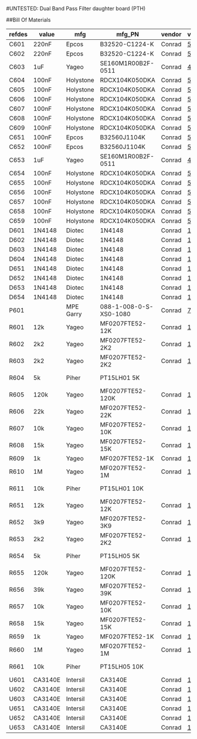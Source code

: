 #UNTESTED: Dual Band Pass Filter daughter board (PTH)

##Bill Of Materials

refdes | value   | mfg       | mfg_PN                 | vendor | vendor_PN                                               | remarks
-------|---------|-----------|------------------------|--------|---------------------------------------------------------|--------
C601   | 220nF   | Epcos     | B32520-C1224-K         | Conrad | [500895](https://www.conrad.com/ce/en/product/500895)   |
C602   | 220nF   | Epcos     | B32520-C1224-K         | Conrad | [500895](https://www.conrad.com/ce/en/product/500895)   |
C603   | 1uF     | Yageo     | SE160M1R00B2F-0511     | Conrad | [445639](https://www.conrad.com/ce/en/product/445639)   |
C604   | 100nF   | Holystone | RDCX104K050DKA         | Conrad | [531855](https://www.conrad.com/ce/en/product/531855)   |
C605   | 100nF   | Holystone | RDCX104K050DKA         | Conrad | [531855](https://www.conrad.com/ce/en/product/531855)   |
C606   | 100nF   | Holystone | RDCX104K050DKA         | Conrad | [531855](https://www.conrad.com/ce/en/product/531855)   |
C607   | 100nF   | Holystone | RDCX104K050DKA         | Conrad | [531855](https://www.conrad.com/ce/en/product/531855)   |
C608   | 100nF   | Holystone | RDCX104K050DKA         | Conrad | [531855](https://www.conrad.com/ce/en/product/531855)   |
C609   | 100nF   | Holystone | RDCX104K050DKA         | Conrad | [531855](https://www.conrad.com/ce/en/product/531855)   |
C651   | 100nF   | Epcos     | B32560J1104K           | Conrad | [501047](https://www.conrad.com/ce/en/product/501047)   |
C652   | 100nF   | Epcos     | B32560J1104K           | Conrad | [501047](https://www.conrad.com/ce/en/product/501047)   |
C653   | 1uF     | Yageo     | SE160M1R00B2F-0511     | Conrad | [445639](https://www.conrad.com/ce/en/product/445639)   |
C654   | 100nF   | Holystone | RDCX104K050DKA         | Conrad | [531855](https://www.conrad.com/ce/en/product/531855)   |
C655   | 100nF   | Holystone | RDCX104K050DKA         | Conrad | [531855](https://www.conrad.com/ce/en/product/531855)   |
C656   | 100nF   | Holystone | RDCX104K050DKA         | Conrad | [531855](https://www.conrad.com/ce/en/product/531855)   |
C657   | 100nF   | Holystone | RDCX104K050DKA         | Conrad | [531855](https://www.conrad.com/ce/en/product/531855)   |
C658   | 100nF   | Holystone | RDCX104K050DKA         | Conrad | [531855](https://www.conrad.com/ce/en/product/531855)   |
C659   | 100nF   | Holystone | RDCX104K050DKA         | Conrad | [531855](https://www.conrad.com/ce/en/product/531855)   |
D601   | 1N4148  | Diotec    | 1N4148                 | Conrad | [162280](https://www.conrad.com/ce/en/product/162280)   |
D602   | 1N4148  | Diotec    | 1N4148                 | Conrad | [162280](https://www.conrad.com/ce/en/product/162280)   |
D603   | 1N4148  | Diotec    | 1N4148                 | Conrad | [162280](https://www.conrad.com/ce/en/product/162280)   |
D604   | 1N4148  | Diotec    | 1N4148                 | Conrad | [162280](https://www.conrad.com/ce/en/product/162280)   |
D651   | 1N4148  | Diotec    | 1N4148                 | Conrad | [162280](https://www.conrad.com/ce/en/product/162280)   |
D652   | 1N4148  | Diotec    | 1N4148                 | Conrad | [162280](https://www.conrad.com/ce/en/product/162280)   |
D653   | 1N4148  | Diotec    | 1N4148                 | Conrad | [162280](https://www.conrad.com/ce/en/product/162280)   |
D654   | 1N4148  | Diotec    | 1N4148                 | Conrad | [162280](https://www.conrad.com/ce/en/product/162280)   |
P601   |         | MPE Garry | 088-1-008-0-S-XS0-1080 | Conrad | [733919](https://www.conrad.com/ce/en/product/733919)   |
R601   | 12k     | Yageo     | MF0207FTE52-12K        | Conrad | [1417580](https://www.conrad.com/ce/en/product/1417580) |
R602   | 2k2     | Yageo     | MF0207FTE52-2K2        | Conrad | [1417611](https://www.conrad.com/ce/en/product/1417611) |
R603   | 2k2     | Yageo     | MF0207FTE52-2K2        | Conrad | [1417611](https://www.conrad.com/ce/en/product/1417611) |
R604   | 5k      | Piher     | PT15LH01 5K            |        |                                                         | hard to find
R605   | 120k    | Yageo     | MF0207FTE52-120K       | Conrad | [1417572](https://www.conrad.com/ce/en/product/1417572) |
R606   | 22k     | Yageo     | MF0207FTE52-22K        | Conrad | [1417591](https://www.conrad.com/ce/en/product/1417591) |
R607   | 10k     | Yageo     | MF0207FTE52-10K        | Conrad | [1417569](https://www.conrad.com/ce/en/product/1417569) |
R608   | 15k     | Yageo     | MF0207FTE52-15K        | Conrad | [1417581](https://www.conrad.com/ce/en/product/1417581) |
R609   | 1k      | Yageo     | MF0207FTE52-1K         | Conrad | [1417606](https://www.conrad.com/ce/en/product/1417606) |
R610   | 1M      | Yageo     | MF0207FTE52-1M         | Conrad | [1417625](https://www.conrad.com/ce/en/product/1417625) |
R611   | 10k     | Piher     | PT15LH01 10K           |        |                                                         | hard to find
R651   | 12k     | Yageo     | MF0207FTE52-12K        | Conrad | [1417580](https://www.conrad.com/ce/en/product/1417580) |
R652   | 3k9     | Yageo     | MF0207FTE52-3K9        | Conrad | [1417672](https://www.conrad.com/ce/en/product/1417672) |
R653   | 2k2     | Yageo     | MF0207FTE52-2K2        | Conrad | [1417611](https://www.conrad.com/ce/en/product/1417611) |
R654   | 5k      | Piher     | PT15LH05 5K            |        |                                                         | hard to find
R655   | 120k    | Yageo     | MF0207FTE52-120K       | Conrad | [1417572](https://www.conrad.com/ce/en/product/1417572) |
R656   | 39k     | Yageo     | MF0207FTE52-39K        | Conrad | [1417634](https://www.conrad.com/ce/en/product/1417634) |
R657   | 10k     | Yageo     | MF0207FTE52-10K        | Conrad | [1417569](https://www.conrad.com/ce/en/product/1417569) |
R658   | 15k     | Yageo     | MF0207FTE52-15K        | Conrad | [1417581](https://www.conrad.com/ce/en/product/1417581) |
R659   | 1k      | Yageo     | MF0207FTE52-1K         | Conrad | [1417606](https://www.conrad.com/ce/en/product/1417606) |
R660   | 1M      | Yageo     | MF0207FTE52-1M         | Conrad | [1417625](https://www.conrad.com/ce/en/product/1417625) |
R661   | 10k     | Piher     | PT15LH05 10K           |        |                                                         | hard to find
U601   | CA3140E | Intersil  | CA3140E                | Conrad | [174785](https://www.conrad.com/ce/en/product/174785)   |
U602   | CA3140E | Intersil  | CA3140E                | Conrad | [174785](https://www.conrad.com/ce/en/product/174785)   |
U603   | CA3140E | Intersil  | CA3140E                | Conrad | [174785](https://www.conrad.com/ce/en/product/174785)   |
U651   | CA3140E | Intersil  | CA3140E                | Conrad | [174785](https://www.conrad.com/ce/en/product/174785)   |
U652   | CA3140E | Intersil  | CA3140E                | Conrad | [174785](https://www.conrad.com/ce/en/product/174785)   |
U653   | CA3140E | Intersil  | CA3140E                | Conrad | [174785](https://www.conrad.com/ce/en/product/174785)   |
